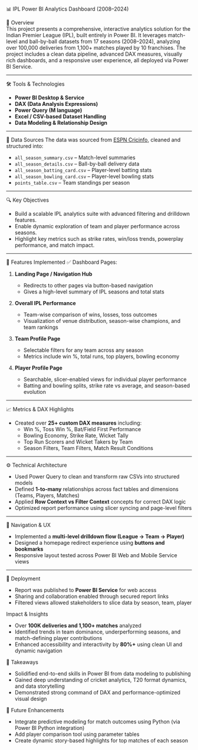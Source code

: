 


📊 IPL Power BI Analytics Dashboard (2008–2024)

 📌 Overview  
This project presents a comprehensive, interactive analytics solution for the Indian Premier League (IPL), built entirely in Power BI. It leverages match-level and ball-by-ball datasets from 17 seasons (2008–2024), analyzing over 100,000 deliveries from 1,100+ matches played by 10 franchises. The project includes a clean data pipeline, advanced DAX measures, visually rich dashboards, and a responsive user experience, all deployed via Power BI Service.

---

🛠 Tools & Technologies
- **Power BI Desktop & Service**
- **DAX (Data Analysis Expressions)**
- **Power Query (M language)**
- **Excel / CSV-based Dataset Handling**
- **Data Modeling & Relationship Design**

---

 🧱 Data Sources
The data was sourced from [ESPN Cricinfo](https://www.espncricinfo.com/), cleaned and structured into:
- `all_season_summary.csv` – Match-level summaries  
- `all_season_details.csv` – Ball-by-ball delivery data  
- `all_season_batting_card.csv` – Player-level batting stats  
- `all_season_bowling_card.csv` – Player-level bowling stats  
- `points_table.csv` – Team standings per season

---

 🔍 Key Objectives
- Build a scalable IPL analytics suite with advanced filtering and drilldown features.
- Enable dynamic exploration of team and player performance across seasons.
- Highlight key metrics such as strike rates, win/loss trends, powerplay performance, and match impact.

---

 🧠 Features Implemented
 ✅ Dashboard Pages:
1. **Landing Page / Navigation Hub**  
   - Redirects to other pages via button-based navigation  
   - Gives a high-level summary of IPL seasons and total stats  

2. **Overall IPL Performance**  
   - Team-wise comparison of wins, losses, toss outcomes  
   - Visualization of venue distribution, season-wise champions, and team rankings  

3. **Team Profile Page**  
   - Selectable filters for any team across any season  
   - Metrics include win %, total runs, top players, bowling economy  

4. **Player Profile Page**  
   - Searchable, slicer-enabled views for individual player performance  
   - Batting and bowling splits, strike rate vs average, and season-based evolution

---

📈 Metrics & DAX Highlights
- Created over **25+ custom DAX measures** including:
  - Win %, Toss Win %, Bat/Field First Performance  
  - Bowling Economy, Strike Rate, Wicket Tally  
  - Top Run Scorers and Wicket Takers by Team  
  - Season Filters, Team Filters, Match Result Conditions

---

⚙️ Technical Architecture
- Used Power Query to clean and transform raw CSVs into structured models
- Defined **1-to-many** relationships across fact tables and dimensions (Teams, Players, Matches)
- Applied **Row Context vs Filter Context** concepts for correct DAX logic
- Optimized report performance using slicer syncing and page-level filters

---

🧭 Navigation & UX
- Implemented a **multi-level drilldown flow (League → Team → Player)**
- Designed a homepage redirect experience using **buttons and bookmarks**
- Responsive layout tested across Power BI Web and Mobile Service views

---

🚀 Deployment
- Report was published to **Power BI Service** for web access
- Sharing and collaboration enabled through secured report links
- Filtered views allowed stakeholders to slice data by season, team, player


 Impact & Insights
- Over **100K deliveries and 1,100+ matches** analyzed
- Identified trends in team dominance, underperforming seasons, and match-defining player contributions
- Enhanced accessibility and interactivity by **80%+** using clean UI and dynamic navigation



🎯 Takeaways
- Solidified end-to-end skills in Power BI from data modeling to publishing
- Gained deep understanding of cricket analytics, T20 format dynamics, and data storytelling
- Demonstrated strong command of DAX and performance-optimized visual design



📎 Future Enhancements
- Integrate predictive modeling for match outcomes using Python (via Power BI Python integration)
- Add player comparison tool using parameter tables
- Create dynamic story-based highlights for top matches of each season
